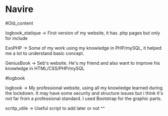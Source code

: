 # Navire

#Old_content

logbook_statique 
-> First version of my website, it has .php pages but only for include 

ExoPHP 
-> Some of my work using my knowledge in PHP/mySQL, it helped me a lot to understand basic concept.

GeniusBook
-> Seb's website. He's my friend and also want to improve his knowledge in HTML/CSS/PHP/mySQL

#logbook

logbook
-> My professional website, using all my knowledge learned during the lockdown. It may have some security and structure issues but i think 
it's not far from a professional standard.  I used Bootstrap for the graphic parts.

scritp_utile
-> Useful script to add later or not ^^

